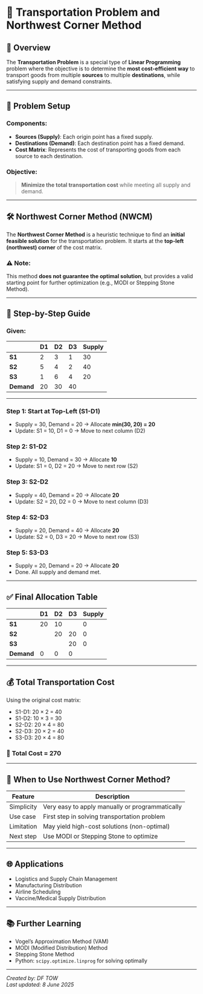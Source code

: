# 🚚 Transportation Problem and Northwest Corner Method

## 📌 Overview

The **Transportation Problem** is a special type of **Linear Programming** problem where the objective is to determine the **most cost-efficient way** to transport goods from multiple **sources** to multiple **destinations**, while satisfying supply and demand constraints.

---

## 🧮 Problem Setup

### Components:
- **Sources (Supply)**: Each origin point has a fixed supply.
- **Destinations (Demand)**: Each destination point has a fixed demand.
- **Cost Matrix**: Represents the cost of transporting goods from each source to each destination.

### Objective:
> **Minimize the total transportation cost** while meeting all supply and demand.

---

## 🛠️ Northwest Corner Method (NWCM)

The **Northwest Corner Method** is a heuristic technique to find an **initial feasible solution** for the transportation problem. It starts at the **top-left (northwest) corner** of the cost matrix.

### ⚠️ Note:
This method **does not guarantee the optimal solution**, but provides a valid starting point for further optimization (e.g., MODI or Stepping Stone Method).

---

## 📐 Step-by-Step Guide

### Given:
|        | D1 | D2 | D3 | Supply |
|--------|----|----|----|--------|
| **S1** | 2  | 3  | 1  | 30     |
| **S2** | 5  | 4  | 2  | 40     |
| **S3** | 1  | 6  | 4  | 20     |
| **Demand** | 20 | 30 | 40 |        |

---

### Step 1: Start at Top-Left (S1-D1)
- Supply = 30, Demand = 20 → Allocate **min(30, 20) = 20**
- Update: S1 = 10, D1 = 0 → Move to next column (D2)

### Step 2: S1-D2
- Supply = 10, Demand = 30 → Allocate **10**
- Update: S1 = 0, D2 = 20 → Move to next row (S2)

### Step 3: S2-D2
- Supply = 40, Demand = 20 → Allocate **20**
- Update: S2 = 20, D2 = 0 → Move to next column (D3)

### Step 4: S2-D3
- Supply = 20, Demand = 40 → Allocate **20**
- Update: S2 = 0, D3 = 20 → Move to next row (S3)

### Step 5: S3-D3
- Supply = 20, Demand = 20 → Allocate **20**
- Done. All supply and demand met.

---

## ✅ Final Allocation Table

|        | D1 | D2 | D3 | Supply |
|--------|----|----|----|--------|
| **S1** | 20 | 10 |    | 0      |
| **S2** |    | 20 | 20 | 0      |
| **S3** |    |    | 20 | 0      |
| **Demand** | 0  | 0  | 0  |        |

---

## 💰 Total Transportation Cost

Using the original cost matrix:

- S1-D1: 20 × 2 = 40  
- S1-D2: 10 × 3 = 30  
- S2-D2: 20 × 4 = 80  
- S2-D3: 20 × 2 = 40  
- S3-D3: 20 × 4 = 80  

### 🔽 **Total Cost = 270**

---

## 🔄 When to Use Northwest Corner Method?

| Feature      | Description                                         |
|--------------|-----------------------------------------------------|
| Simplicity   | Very easy to apply manually or programmatically     |
| Use case     | First step in solving transportation problem        |
| Limitation   | May yield high-cost solutions (non-optimal)         |
| Next step    | Use MODI or Stepping Stone to optimize              |

---

## 🌐 Applications

- Logistics and Supply Chain Management
- Manufacturing Distribution
- Airline Scheduling
- Vaccine/Medical Supply Distribution

---

## 📚 Further Learning

- Vogel’s Approximation Method (VAM)
- MODI (Modified Distribution) Method
- Stepping Stone Method
- Python: `scipy.optimize.linprog` for solving optimally

---

*Created by: DF TOW*  
*Last updated: 8 June 2025*
